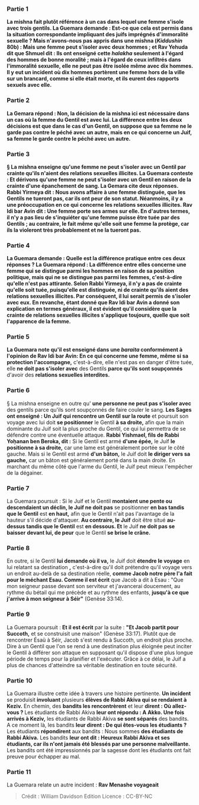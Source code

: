 
### Partie 1
<b>La mishna fait plutôt référence à un cas <b>dans</b> lequel une femme s'isole avec <b>trois</b> gentils. La Guemara demande : <b>Est-ce</b> que cela est <b>permis dans la situation correspondante</b> <b>impliquant des juifs imprégnés</b> d'immoralité sexuelle ? <b>Mais n'avons-nous pas appris</b> dans une mishna (<i>Kiddushin</i> 80b) : <b>Mais une femme peut s'isoler avec deux hommes ; et Rav Yehuda dit</b> que <b>Shmuel dit : Ils ont enseigné</b> cette <i>halakha</i> <b>seulement à l'égard</b> des hommes de <b>bonne</b> moralité ; <b>mais à l'égard</b> de ceux <b>infiltrés</b> dans l'immoralité sexuelle, elle <b>ne peut pas</b> être isolée <b>même avec dix</b> hommes. <b>Il y eut un incident où dix</b> hommes <b>portèrent</b> une femme <b>hors</b> de la ville <b>sur un brancard,</b> comme si elle était morte, et ils eurent des rapports sexuels avec elle.

### Partie 2
La Gemara répond : <b>Non,</b> la décision de la mishna ici est <b>nécessaire dans</b> un cas où la <b>femme du Gentil est avec lui.</b> La différence entre les deux décisions est que dans le cas d'un <b>Gentil,</b> on suppose que <b>sa femme ne le garde pas</b> contre le péché avec un autre, <b>mais</b> en ce qui concerne <b>un Juif, sa femme le garde</b> contre le péché avec un autre.

### Partie 3
§ La mishna enseigne qu'une femme ne peut s'isoler avec un Gentil par crainte qu'ils n'aient des relations sexuelles illicites. La Guemara conteste : <b>Et dérivons</b> qu'une femme ne peut s'isoler avec un Gentil <b>en raison</b> de la crainte d'une <b>épanchement de sang.</b> La Gemara cite deux réponses. <b>Rabbi Yirmeya dit : Nous avons affaire à une femme distinguée,</b> que les Gentils ne tueront pas, <b>car ils ont peur de son</b> statut. Néanmoins, il y a une préoccupation en ce qui concerne les relations sexuelles illicites. <b>Rav Idi bar Avin dit : Une femme</b> porte <b>ses armes sur elle.</b> En d'autres termes, il n'y a pas lieu de s'inquiéter qu'une femme puisse être tuée par des Gentils ; au contraire, le fait même qu'elle soit une femme la protège, car ils la violeront très probablement et ne la tueront pas.

### Partie 4
La Guemara demande : <b>Quelle est</b> la différence pratique <b>entre</b> ces deux réponses ? <b>La Guemara répond :</b> La différence <b>entre elles</b> concerne <b>une femme qui se distingue parmi les hommes</b> en raison de sa position politique, <b>mais qui ne se distingue pas parmi les femmes,</b> c'est-à-dire qu'elle n'est pas attirante. Selon Rabbi Yirmeya, il n'y a pas de crainte qu'elle soit tuée, puisqu'elle est distinguée, ni de crainte qu'ils aient des relations sexuelles illicites. Par conséquent, il lui serait permis de s'isoler avec eux. En revanche, étant donné que Rav Idi bar Avin a donné son explication en termes généraux, il est évident qu'il considère que la crainte de relations sexuelles illicites s'applique toujours, quelle que soit l'apparence de la femme.

### Partie 5
La Guemara note qu'il <b>est enseigné</b> dans une <i>baraita</i> <b>conformément</b> à l'opinion <b>de Rav Idi bar Avin:</b> En ce qui concerne <b>une femme, même si sa protection</b> l'accompagne,</b> c'est-à-dire, elle n'est pas en danger d'être tuée, elle <b>ne doit pas s'isoler avec</b> des Gentils <b>parce qu'ils sont soupçonnés</b> d'avoir des <b>relations sexuelles interdites.</b>

### Partie 6
§ La mishna enseigne en outre qu' <b>une personne ne peut pas s'isoler avec</b> des gentils parce qu'ils sont soupçonnés de faire couler le sang. <b>Les Sages ont enseigné : Un Juif qui rencontre un Gentil sur la route</b> et poursuit son voyage avec lui doit <b>se positionner</b> le Gentil <b>à sa droite,</b> afin que la main dominante du Juif soit la plus proche du Gentil, ce qui lui permettra de se défendre contre une éventuelle attaque. <b>Rabbi Yishmael, fils de Rabbi Yoḥanan ben Beroka, dit :</b> Si le Gentil est armé <b>d'une épée,</b> le Juif <b>le positionne à sa droite,</b> car une lame est généralement portée sur le côté gauche. Mais si le Gentil est armé <b>d'un bâton,</b> le Juif doit <b>le diriger vers sa gauche,</b> car un bâton est généralement porté dans la main droite. En marchant du même côté que l'arme du Gentil, le Juif peut mieux l'empêcher de la dégainer.

### Partie 7
La Guemara poursuit : Si le Juif et le Gentil <b>montaient une pente ou descendaient un déclin, le Juif ne doit pas</b> se positionner <b>en bas tandis que le Gentil</b> est <b>en haut,</b> afin que le Gentil n'ait pas l'avantage de la hauteur s'il décide d'attaquer. <b>Au contraire, le Juif</b> doit être situé <b>au-dessus tandis que le Gentil</b> est <b>en dessous. Et</b> le Juif <b>ne doit pas se baisser</b> <b>devant lui, de peur</b> que le Gentil <b>se brise le crâne.</b>

### Partie 8
En outre, si le Gentil <b>lui demande où il va,</b> le Juif doit <b>étendre le voyage</b> en lui relatant sa destination <b>,</b> c'est-à-dire qu'il doit prétendre qu'il voyage vers un endroit au-delà de sa destination réelle, <b>comme Jacob notre père l'a fait pour le méchant Esau. Comme il est écrit</b> que Jacob a dit à Esau : "Que mon seigneur passe devant son serviteur et j'avancerai doucement, au rythme du bétail qui me précède et au rythme des enfants, <b>jusqu'à ce que j'arrive à mon seigneur à Séir"</b> (Genèse 33:14).

### Partie 9
La Guemara poursuit : <b>Et il est écrit</b> par la suite : <b>"Et Jacob partit pour Succoth,</b> et se construisit une maison" (Genèse 33:17). Plutôt que de rencontrer Ésaü à Séir, Jacob s'est rendu à Succoth, un endroit plus proche. Dire à un Gentil que l'on se rend à une destination plus éloignée peut inciter le Gentil à différer son attaque en supposant qu'il dispose d'une plus longue période de temps pour la planifier et l'exécuter. Grâce à ce délai, le Juif a plus de chances d'atteindre sa véritable destination en toute sécurité.

### Partie 10
La Guemara illustre cette idée à travers une histoire pertinente. <b>Un incident</b> se produisit <b>involuant</b> plusieurs <b>élèves de Rabbi Akiva qui se rendaient à Keziv.</b> En chemin, des <b>bandits les rencontrèrent</b> et leur <b>dirent : Où allez-vous ? </b> Les étudiants de Rabbi Akiva <b>leur ont répondu : A Akko. Une fois arrivés à Keziv,</b> les étudiants de Rabbi Akiva <b>se sont séparés</b> des bandits. A ce moment là, les bandits <b>leur dirent : De qui êtes-vous les étudiants ? </b> Les étudiants <b>répondirent</b> aux bandits : Nous sommes <b>des étudiants de Rabbi Akiva.</b> Les bandits <b>leur ont dit : Heureux Rabbi Akiva et ses étudiants, car ils n'ont jamais été blessés par une personne malveillante.</b> Les bandits ont été impressionnés par la sagesse dont les étudiants ont fait preuve pour échapper au mal.

### Partie 11
La Guemara relate un autre incident : <b>Rav Menashe voyageait</b>

>Crédit : William Davidson Edition
>Licence : CC-BY-NC
